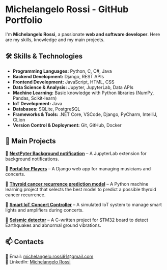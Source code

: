 # Michelangelo Rossi - GitHub Portfolio  

I'm **Michelangelo Rossi**, a passionate **web and software developer**. Here are my skills, knowledge and my main projects. 

## 🛠 Skills & Technologies  

- **Programming Languages:** Python, C, C#, Java  
- **Backend Development:** Django, REST APIs
- **Frontend Development:** JavaScript, HTML, CSS
- **Data Science & Analysis:** Jupyter, JupyterLab, Data APIs
- **Machine Learning:** Basic knowledge with Python libraries (NumPy, Pandas, Scikit-learn)  
- **IoT Development:** Java  
- **Databases:** SQLite, PostgreSQL  
- **Frameworks & Tools:** .NET Core, VSCode, Django, PyCharm, IntelliJ, CLion  
- **Version Control & Deployment:** Git, GitHub, Docker  


## 📌 Main Projects  

🔹 **[NextPyter Background notification](https://github.com/michelangelorossi21/nextp_background_notifications)** – A JupyterLab extension for background notifications.

🔹 **[Portal for Players](https://github.com/michelangelorossi21/portal-for-players)** – A Django web app for managing musicians and concerts.

🔹 **[Thyroid cancer recurrence prediction model](https://github.com/michelangelorossi21/ml-thyroidDiff)** – A Python machine learning project that selects the best model to predict a possible thyroid cancer recurrence.

🔹 **[Smart IoT Concert Controller](https://github.com/michelangelorossi21/iot-concert-enviroment)** – A simulated IoT system to manage smart lights and amplifiers during concerts.

🔹 **[Seismic detector](https://github.com/michelangelorossi21/stm32-seismicDetector)** – A C-written project for STM32 board to detect Earthquakes and abnormal ground vibrations.


## 📫 Contacts  
📩 Email: [michelangelo.rossi91@gmail.com](mailto:michelangelo.rossi91@gmail.com)  
💼 LinkedIn: [Michelangelo Rossi](https://www.linkedin.com/in/michelangelo-rossi-6a2071a6/)  
